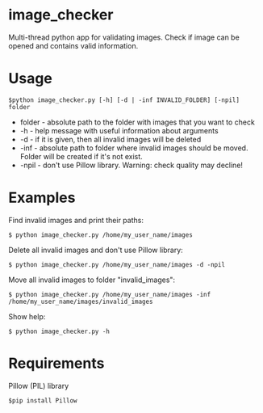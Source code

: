image_checker
========================

Multi-thread python app for validating images. Check if image can be opened and contains valid information.

Usage
=======================

    $python image_checker.py [-h] [-d | -inf INVALID_FOLDER] [-npil] folder

* folder - absolute path to the folder with images that you want to check
* -h - help message with useful information about arguments
* -d - if it is given, then all invalid images will be deleted
* -inf - absolute path to folder where invalid images should be moved. Folder will be created if it's not exist.
* -npil - don't use Pillow library. Warning: check quality may decline!

Examples
=======================

Find invalid images and print their paths:

    $ python image_checker.py /home/my_user_name/images

Delete all invalid images and don't use Pillow library:

    $ python image_checker.py /home/my_user_name/images -d -npil
    
Move all invalid images to folder "invalid_images":

    $ python image_checker.py /home/my_user_name/images -inf /home/my_user_name/images/invalid_images
    
Show help:

    $ python image_checker.py -h
    
Requirements
=======================

Pillow (PIL) library

    $pip install Pillow